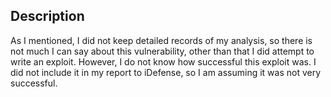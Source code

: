 Description
-----------
As I mentioned, I did not keep detailed records of my analysis, so there is not
much I can say about this vulnerability, other than that I did attempt to write
an exploit. However, I do not know how successful this exploit was. I did not
include it in my report to iDefense, so I am assuming it was not very
successful.
